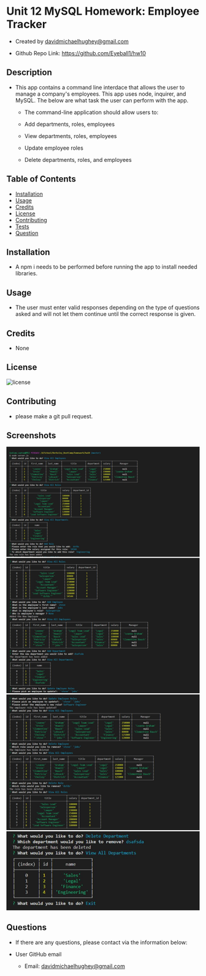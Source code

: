 # Unit 12 MySQL Homework: Employee Tracker

  * Created by davidmichaelhughey@gmail.com

  * Github Repo Link: https://github.com/Eyeball1/hw10

## Description 

  * This app contains a command line interdace that allows the user to manage a company's employees. This app uses node, inquirer, and MySQL. The below are what task the user can perform with the app.
  
    * The command-line application should allow users to:

    * Add departments, roles, employees

    * View departments, roles, employees

    * Update employee roles

    * Delete departments, roles, and employees


## Table of Contents 

  * [Installation](#installation)
  * [Usage](#usage)
  * [Credits](#credits)
  * [License](#license)
  * [Contributing](#contributing)
  * [Tests](#tests)
  * [Question](#question)

## Installation

  * A npm i needs to be performed before running the app to install needed libraries.

## Usage 

  * The user must enter valid responses depending on the type of questions asked and will not let them continue until the correct response is given. 

## Credits

  * None

## License

![license](https://img.shields.io/badge/License-UCB-blue)

## Contributing

  * please make a git pull request.

## Screenshots

![app screenshot 1](https://github.com/egadames/hw10/blob/master/Assets/screenshot1.JPG)
![app screenshot 2](https://github.com/egadames/hw10/blob/master/Assets/screenshot2.JPG)
![app screenshot 3](https://github.com/egadames/hw10/blob/master/Assets/screenshot3.JPG)
![app screenshot 4](https://github.com/egadames/hw10/blob/master/Assets/screenshot4.JPG)

## Questions

  * If there are any questions, please contact via the information below:

  * User GitHub email

    * Email: davidmichaelhughey@gmail.com

  
